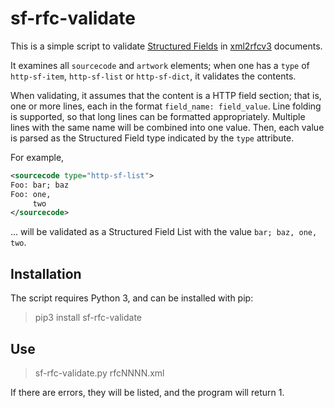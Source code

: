 # sf-rfc-validate

This is a simple script to validate [Structured Fields](https://httpwg.org/http-extensions/draft-ietf-httpbis-header-structure.html) in [xml2rfcv3](https://tools.ietf.org/html/rfc7991) documents.

It examines all `sourcecode` and `artwork` elements; when one has a `type` of `http-sf-item`, `http-sf-list` or `http-sf-dict`, it validates the contents.

When validating, it assumes that the content is a HTTP field section; that is, one or more lines, each in the format `field_name: field_value`. Line folding is supported, so that long lines can be formatted appropriately. Multiple lines with the same name will be combined into one value. Then, each value is parsed as the Structured Field type indicated by the `type` attribute.

For example,

~~~ xml
<sourcecode type="http-sf-list">
Foo: bar; baz
Foo: one,
     two
</sourcecode>
~~~

... will be validated as a Structured Field List with the value `bar; baz, one, two`.


## Installation

The script requires Python 3, and can be installed with pip:

> pip3 install sf-rfc-validate


## Use

> sf-rfc-validate.py rfcNNNN.xml

If there are errors, they will be listed, and the program will return 1.